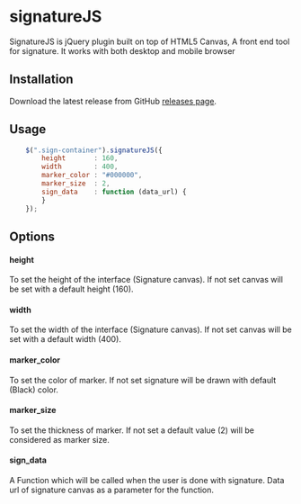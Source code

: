 # signatureJS

SignatureJS is jQuery plugin built on top of HTML5 Canvas, A front end tool for signature. It works with both desktop and mobile browser

## Installation

Download the latest release from GitHub [releases page](https://github.com/shri1920/signatureJS/releases).


## Usage

```javascript
    $(".sign-container").signatureJS({
        height       : 160,
        width        : 400,
        marker_color : "#000000",
        marker_size  : 2,
        sign_data    : function (data_url) {
        } 
    });
```
## Options

#### height
To set the height of the interface (Signature canvas). If not set canvas will be set with a default height (160).

#### width
To set the width of the interface (Signature canvas). If not set canvas will be set with a default width (400).

#### marker_color
To set the color of marker. If not set signature will be drawn with default (Black) color.

#### marker_size
To set the thickness of marker. If not set a default value (2) will be considered as marker size.

#### sign_data
A Function which will be called when the user is done with signature. Data url of signature canvas as a parameter for the function.
